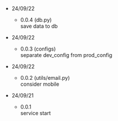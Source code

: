 * 24/09/22
    - 0.0.4 (db.py) <br>
        save data to db <br>

* 24/09/22
    - 0.0.3 (configs) <br>
        separate dev_config from prod_config <br>

* 24/09/22
    - 0.0.2 (utils/email.py) <br>
        consider mobile <br>

* 24/09/21
    - 0.0.1 <br>
        service start <br>